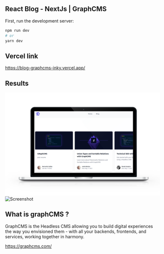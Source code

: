 
## React Blog - NextJs | GraphCMS

First, run the development server:

```bash
npm run dev
# or
yarn dev
```


## Vercel link  

https://blog-graphcms-inky.vercel.app/

## Results

![Screenshot](/public/mockup-mac.png)
![Screenshot](/public/screen-recorder.gif)



## What is graphCMS ?

GraphCMS is the Headless CMS allowing you to build digital experiences the way you envisioned them - with all your backends, frontends, and services, working together in harmony.

https://graphcms.com/


